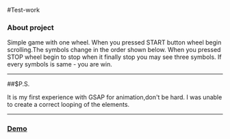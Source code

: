 #Test-work

### About project

Simple game with one wheel. When you pressed START button wheel begin scrolling.The symbols change in the order shown below. When you pressed STOP wheel begin to stop when it finally stop you may see three symbols. If every symbols is same - you are win.

---
##$P.S.

It is my first experience with GSAP for animation,don't be hard. I was unable to create a correct looping of the elements.

---

### [Demo](https://dmitriyh01.github.io/wheel-of-fortune/)
